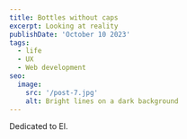 ```yaml
---
title: Bottles without caps
excerpt: Looking at reality
publishDate: 'October 10 2023'
tags:
  - life
  - UX
  - Web development
seo:
  image:
    src: '/post-7.jpg'
    alt: Bright lines on a dark background
---
```


Dedicated to El.